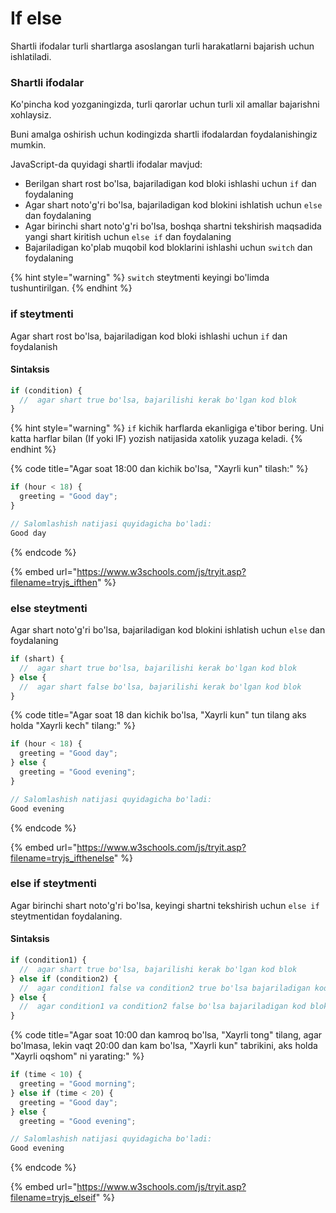 # If else

Shartli ifodalar turli shartlarga asoslangan turli harakatlarni bajarish uchun ishlatiladi.

### Shartli ifodalar

Ko'pincha kod yozganingizda, turli qarorlar uchun turli xil amallar bajarishni xohlaysiz.

Buni amalga oshirish uchun kodingizda shartli ifodalardan foydalanishingiz mumkin.

JavaScript-da quyidagi shartli ifodalar mavjud:

* Berilgan shart rost bo'lsa, bajariladigan kod bloki ishlashi uchun `if` dan foydalaning
* Agar shart noto'g'ri bo'lsa, bajariladigan kod blokini ishlatish uchun `else` dan foydalaning
* Agar birinchi shart noto'g'ri bo'lsa, boshqa shartni tekshirish maqsadida yangi shart kiritish uchun `else if` dan foydalaning
* Bajariladigan ko'plab muqobil kod bloklarini ishlashi uchun `switch` dan foydalaning

{% hint style="warning" %}
`switch` steytmenti keyingi bo'limda tushuntirilgan.
{% endhint %}

### if steytmenti

Agar shart rost bo'lsa, bajariladigan kod bloki ishlashi uchun `if` dan foydalanish

#### Sintaksis

```javascript
if (condition) {
  //  agar shart true bo'lsa, bajarilishi kerak bo'lgan kod blok
}
```

{% hint style="warning" %}
`if` kichik harflarda ekanligiga e'tibor bering. Uni katta harflar bilan (If yoki IF) yozish  natijasida xatolik yuzaga keladi.
{% endhint %}

{% code title="Agar soat 18:00 dan kichik bo'lsa, "Xayrli kun" tilash:" %}
```javascript
if (hour < 18) {
  greeting = "Good day";
}

// Salomlashish natijasi quyidagicha bo'ladi:
Good day
```
{% endcode %}

{% embed url="https://www.w3schools.com/js/tryit.asp?filename=tryjs_ifthen" %}

### else steytmenti

Agar shart noto'g'ri bo'lsa, bajariladigan kod blokini ishlatish uchun `else` dan foydalaning

```javascript
if (shart) {
  //  agar shart true bo'lsa, bajarilishi kerak bo'lgan kod blok
} else {
  //  agar shart false bo'lsa, bajarilishi kerak bo'lgan kod blok
}
```

{% code title="Agar soat 18 dan kichik bo'lsa, "Xayrli kun"  tun tilang aks holda "Xayrli kech" tilang:" %}
```javascript
if (hour < 18) {
  greeting = "Good day";
} else {
  greeting = "Good evening";
}

// Salomlashish natijasi quyidagicha bo'ladi:
Good evening
```
{% endcode %}

{% embed url="https://www.w3schools.com/js/tryit.asp?filename=tryjs_ifthenelse" %}

### else if steytmenti

Agar birinchi shart noto'g'ri bo'lsa, keyingi shartni tekshirish uchun `else if`  steytmentidan foydalaning.

#### Sintaksis

```javascript
if (condition1) {
  //  agar shart true bo'lsa, bajarilishi kerak bo'lgan kod blok
} else if (condition2) {
  //  agar condition1 false va condition2 true bo'lsa bajariladigan kod blok
} else {
  //  agar condition1 va condition2 false bo'lsa bajariladigan kod blok
}
```

{% code title="Agar soat 10:00 dan kamroq bo'lsa, "Xayrli tong" tilang, agar bo'lmasa, lekin vaqt 20:00 dan kam bo'lsa, "Xayrli kun" tabrikini, aks holda "Xayrli oqshom" ni yarating:" %}
```javascript
if (time < 10) {
  greeting = "Good morning";
} else if (time < 20) {
  greeting = "Good day";
} else {
  greeting = "Good evening";

// Salomlashish natijasi quyidagicha bo'ladi:
Good evening
```
{% endcode %}

{% embed url="https://www.w3schools.com/js/tryit.asp?filename=tryjs_elseif" %}
